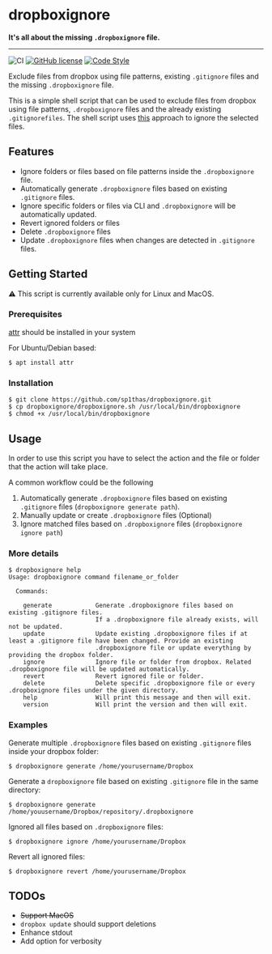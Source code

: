 # dropboxignore

**It's all about the missing `.dropboxignore` file.**

---

![CI](https://github.com/sp1thas/dropboxignore/workflows/CI/badge.svg) [![GitHub license](https://img.shields.io/github/license/sp1thas/dropboxignore)](https://github.com/sp1thas/dropboxignore/blob/master/LICENSE) [![Code Style](https://img.shields.io/badge/code%20style-google-%234285F4)](https://github.com/google/styleguide)

Exclude files from dropbox using file patterns, existing `.gitignore` files and the missing `.dropboxignore` file.

This is a simple shell script that can be used to exclude files from dropbox using file patterns, `.dropboxignore` files and the already existing `.gitignorefiles`. The shell script uses [this](https://help.dropbox.com/files-folders/restore-delete/ignored-files) approach to ignore the selected files.

## Features

 - Ignore folders or files based on file patterns inside the `.dropboxignore` file.
 - Automatically generate `.dropboxignore` files based on existing `.gitignore` files.
 - Ignore specific folders or files via CLI and `.dropboxignore` will be automatically updated.
 - Revert ignored folders or files
 - Delete `.dropboxignore` files
 - Update `.dropboxignore` files when changes are detected in `.gitignore` files.

## Getting Started

⚠️ This script is currently available only for Linux and MacOS.

### Prerequisites

[attr](https://man7.org/linux/man-pages/man1/attr.1.html) should be installed in your system

For Ubuntu/Debian based:
```shell
$ apt install attr
```

### Installation

```
$ git clone https://github.com/sp1thas/dropboxignore.git
$ cp dropboxignore/dropboxignore.sh /usr/local/bin/dropboxignore
$ chmod +x /usr/local/bin/dropboxignore
```

## Usage

In order to use this script you have to select the action and the file or folder that the action will take place.

A common workflow could be the following

 1. Automatically generate `.dropboxignore` files based on existing `.gitignore` files (`dropboxignore generate path`).
 2. Manually update or create `.dropboxignore` files (Optional)
 3. Ignore matched files based on `.dropboxignore` files (`dropboxignore ignore path`)

### More details

```shell
$ dropboxignore help
Usage: dropboxignore command filename_or_folder

  Commands:

    generate            Generate .dropboxignore files based on existing .gitignore files.
                        If a .dropboxignore file already exists, will not be updated.
    update              Update existing .dropboxignore files if at least a .gitignore file have been changed. Provide an existing
                        .dropboxignore file or update everything by providing the dropbox folder.
    ignore              Ignore file or folder from dropbox. Related .dropboxignore file will be updated automatically.
    revert              Revert ignored file or folder.
    delete              Delete specific .dropboxignore file or every .dropboxignore files under the given directory.
    help                Will print this message and then will exit.
    version             Will print the version and then will exit.
```

### Examples

Generate multiple `.dropboxignore` files based on existing `.gitignore` files inside your dropbox folder:

```shell
$ dropboxignore generate /home/yourusername/Dropbox
```

Generate a `dropboxignore` file based on existing `.gitignore` file in the same directory:

```shell
$ dropboxignore generate /home/youusername/Dropbox/repository/.dropboxignore
```

Ignored all files based on `.dropboxignore` files:

```shell
$ dropboxignore ignore /home/yourusername/Dropbox
```

Revert all ignored files:

```shell
$ dropboxignore revert /home/yourusername/Dropbox 
```


## TODOs

 - ~~Support MacOS~~
 - `dropbox update` should support deletions
 - Enhance stdout
 - Add option for verbosity

